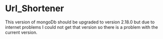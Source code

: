 # Url_Shortener

This version of mongoDb should be upgraded to version 2.18.0 but due to internet problems I could not get that version so there is a problem with the current version.

